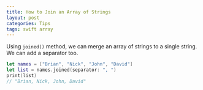 ```yaml
---
title: How to Join an Array of Strings
layout: post
categories: Tips
tags: swift array
---
```


Using `joined()` method, we can merge an array of strings to a single string. We can add a separator too.

```swift
let names = ["Brian", "Nick", "John", "David"]
let list = names.joined(separator: ", ")
print(list)
// "Brian, Nick, John, David"
```
